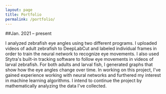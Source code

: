 ```yaml
---
layout: page
title: Portfolio
permalink: /portfolio/
---
```


##Jan. 2021 – present<br>
<p>I analyzed zebrafish eye angles using two different programs. I uploaded videos of adult zebrafish to DeepLabCut and labeled individual frames in order to train the neural network to recognize eye movements. I also used Stytra's built-in tracking software to follow eye movements in videos of larval zebrafish. For both adults and larval fish, I generated graphs that show how the eye angles change over time. In working on this project, I've gained experience working with neural networks and furthered my interest in machine learning algorithms. I intend to continue the project by mathematically analyzing the data I've collected.</p>
